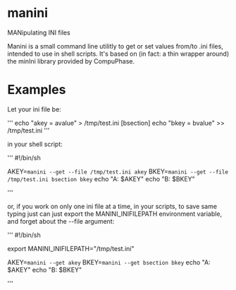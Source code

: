 manini
===============

MANipulating INI files

Manini is a small command line utilitly to get or set values from/to .ini
files, intended to use in shell scripts. It's based on (in fact: a thin wrapper around)
the minIni library provided by CompuPhase.


Examples
============

Let your ini file be:

'''
echo "akey = avalue" > /tmp/test.ini
[bsection]
echo "bkey = bvalue" >> /tmp/test.ini
'''

in your shell script:

'''
#!/bin/sh

AKEY=`manini --get --file /tmp/test.ini akey`
BKEY=`manini --get --file /tmp/test.ini bsection bkey`
echo "A: $AKEY"
echo "B: $BKEY"

'''

or, if you work on only one ini file at a time, in your scripts, to save same
typing just can just export the MANINI_INIFILEPATH environment variable, and forget
about the --file argument:

'''
#!/bin/sh

export MANINI_INIFILEPATH="/tmp/test.ini"

AKEY=`manini --get akey`
BKEY=`manini --get bsection bkey`
echo "A: $AKEY"
echo "B: $BKEY"

'''
